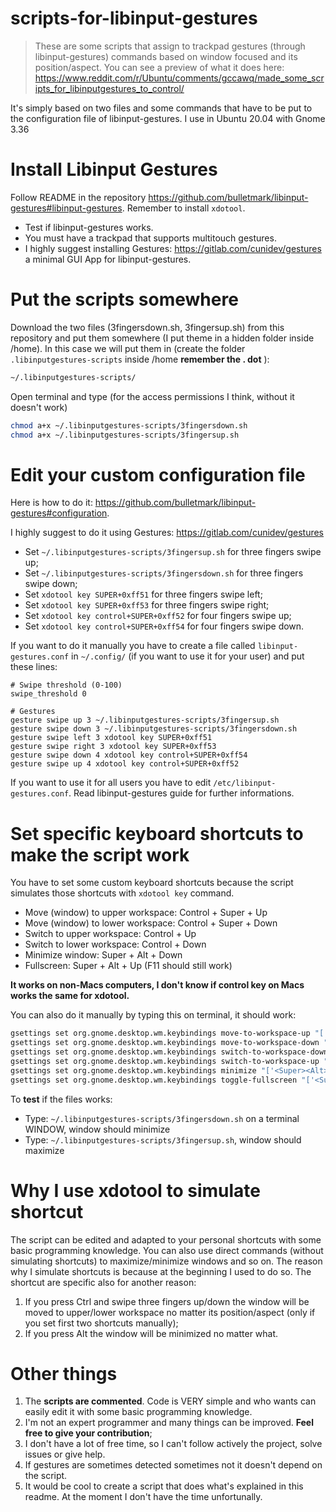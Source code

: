 # scripts-for-libinput-gestures
> These are some scripts that assign to trackpad gestures (through libinput-gestures) commands based on window focused and its position/aspect.
You can see a preview of what it does here: https://www.reddit.com/r/Ubuntu/comments/gccawq/made_some_scripts_for_libinputgestures_to_control/

It's simply based on two files and some commands that have to be put to the configuration file of libinput-gestures. I use in Ubuntu 20.04 with Gnome 3.36

# Install Libinput Gestures
Follow README in the repository https://github.com/bulletmark/libinput-gestures#libinput-gestures. Remember to install ```xdotool```. 
- Test if libinput-gestures works.
- You must have a trackpad that supports multitouch gestures.
- I highly suggest installing Gestures: https://gitlab.com/cunidev/gestures a minimal GUI App for libinput-gestures.

# Put the scripts somewhere
Download the two files (3fingersdown.sh, 3fingersup.sh) from this repository and put them somewhere (I put theme in a hidden folder inside /home). In this case we will put them in (create the folder ```.libinputgestures-scripts``` inside /home **remember the . dot** ):
```sh
~/.libinputgestures-scripts/
```
Open terminal and type (for the access permissions I think, without it doesn't work)
```sh
chmod a+x ~/.libinputgestures-scripts/3fingersdown.sh
chmod a+x ~/.libinputgestures-scripts/3fingersup.sh
```


# Edit your custom configuration file 
Here is how to do it: https://github.com/bulletmark/libinput-gestures#configuration.

I highly suggest to do it using Gestures: https://gitlab.com/cunidev/gestures

- Set ```~/.libinputgestures-scripts/3fingersup.sh``` for three fingers swipe up;
- Set ```~/.libinputgestures-scripts/3fingersdown.sh``` for three fingers swipe down;
- Set ```xdotool key SUPER+0xff51``` for three fingers swipe left;
- Set ```xdotool key SUPER+0xff53``` for three fingers swipe right;
- Set ```xdotool key control+SUPER+0xff52``` for four fingers swipe up;
- Set ```xdotool key control+SUPER+0xff54``` for four fingers swipe down.

If you want to do it manually you have to create a file called ```libinput-gestures.conf``` in ```~/.config/``` (if you want to use it for your user) and put these lines:
```
# Swipe threshold (0-100)
swipe_threshold 0

# Gestures
gesture swipe up 3 ~/.libinputgestures-scripts/3fingersup.sh
gesture swipe down 3 ~/.libinputgestures-scripts/3fingersdown.sh
gesture swipe left 3 xdotool key SUPER+0xff51
gesture swipe right 3 xdotool key SUPER+0xff53
gesture swipe down 4 xdotool key control+SUPER+0xff54
gesture swipe up 4 xdotool key control+SUPER+0xff52
```
If you want to use it for all users you have to edit ```/etc/libinput-gestures.conf```. Read libinput-gestures guide for further informations.

# Set specific keyboard shortcuts to make the script work
You have to set some custom keyboard shortcuts because the script simulates those shortcuts with ```xdotool key``` command.
- Move (window) to upper workspace: Control + Super + Up
- Move (window) to lower workspace: Control + Super + Down
- Switch to upper workspace: Control + Up
- Switch to lower workspace: Control + Down
- Minimize window: Super + Alt + Down
- Fullscreen: Super + Alt + Up (F11 should still work)

**It works on non-Macs computers, I don't know if control key on Macs works the same for xdotool.**

You can also do it manually by typing this on terminal, it should work:
```sh
gsettings set org.gnome.desktop.wm.keybindings move-to-workspace-up "['<Control><Super>Up', '<Control><Super><Alt>Up']"
gsettings set org.gnome.desktop.wm.keybindings move-to-workspace-down "['<Control><Super>Down', '<Control><Super><Alt>Down']"
gsettings set org.gnome.desktop.wm.keybindings switch-to-workspace-down "['<Control>Down']"
gsettings set org.gnome.desktop.wm.keybindings switch-to-workspace-up "['<Control>Up']"
gsettings set org.gnome.desktop.wm.keybindings minimize "['<Super><Alt>Down']"
gsettings set org.gnome.desktop.wm.keybindings toggle-fullscreen "['<Super><Alt>Up']"
```

To **test** if the files works:
- Type: ```~/.libinputgestures-scripts/3fingersdown.sh``` on a terminal WINDOW, window should minimize
- Type: ```~/.libinputgestures-scripts/3fingersup.sh```, window should maximize

# Why I use xdotool to simulate shortcut
The script can be edited and adapted to your personal shortcuts with some basic programming knowledge. You can also use direct commands (without simulating shortcuts) to maximize/minimize windows and so on. 
The reason why I simulate shortcuts is because at the beginning I used to do so. The shortcut are specific also for another reason:
1. If you press Ctrl and swipe three fingers up/down the window will be moved to upper/lower workspace no matter its position/aspect (only if you set first two shortcuts manually);
2. If you press Alt the window will be minimized no matter what.

# Other things
1. The **scripts are commented**. Code is VERY simple and who wants can easily edit it with some basic programming knowledge. 
2. I'm not an expert programmer and many things can be improved. **Feel free to give your contribution**;
3. I don't have a lot of free time, so I can't follow actively the project, solve issues or give help.
4. If gestures are sometimes detected sometimes not it doesn't depend on the script.
5. It would be cool to create a script that does what's explained in this readme. At the moment I don't have the time unfortunally.
